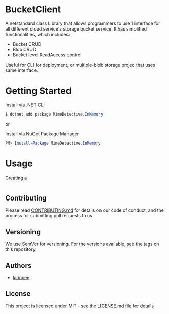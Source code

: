 # BucketClient

A netstandard class Library that allows programmers to use 1 interface for all different cloud service's storage bucket service.
It has simplified functionalities, which includes:
- Bucket CRUD
- Blob CRUD
- Bucket level ReadAccess control

Useful for CLI for deployment, or multiple-blob storage projec that uses same interface.

# Getting Started

Install via .NET CLI
```powershell
$ dotnet add package MimeDetective.InMemory
```

or 

Install via NuGet Package Manager
```powershell
PM> Install-Package MimeDetective.InMemory
```


# Usage

Creating a 
```c#


```


## Contributing
Please read [CONTRIBUTING.md](CONTRIBUTING.MD) for details on our code of conduct, and the process for submitting pull requests to us.

## Versioning 
We use [SemVer](https://semver.org/) for versioning. For the versions available, see the tags on this repository.

## Authors
* [kirinnee](mailto:kirinnee@gmail.com) 

## License
This project is licensed under MIT - see the [LICENSE.md](LICENSE.MD) file for details